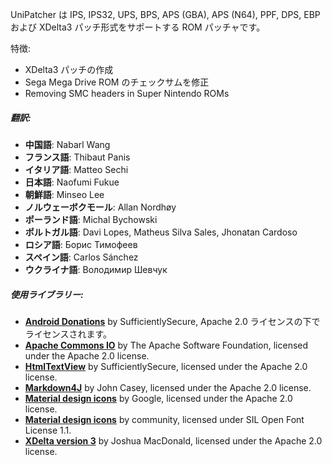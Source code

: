 UniPatcher は IPS, IPS32, UPS, BPS, APS (GBA), APS (N64), PPF, DPS, EBP および XDelta3 パッチ形式をサポートする ROM パッチャです。

特徴:

- XDelta3 パッチの作成
- Sega Mega Drive ROM のチェックサムを修正
- Removing SMC headers in Super Nintendo ROMs

##### 翻訳:

- **中国語**: Nabarl Wang
- **フランス語**: Thibaut Panis
- **イタリア語**: Matteo Sechi
- **日本語**: Naofumi Fukue
- **朝鮮語**: Minseo Lee
- **ノルウェーボクモール**: Allan Nordhøy
- **ポーランド語**: Michal Bychowski
- **ポルトガル語**: Davi Lopes, Matheus Silva Sales, Jhonatan Cardoso
- **ロシア語**: Борис Тимофеев
- **スペイン語**: Carlos Sánchez
- **ウクライナ語**: Володимир Шевчук

##### 使用ライブラリー:

- [**Android Donations**](https://github.com/SufficientlySecure/donations) by SufficientlySecure, Apache 2.0 ライセンスの下でライセンスされます。
- [**Apache Commons IO**](https://commons.apache.org/proper/commons-io/) by The Apache Software Foundation, licensed under the Apache 2.0 license.
- [**HtmlTextView**](https://github.com/SufficientlySecure/html-textview) by SufficientlySecure, licensed under the Apache 2.0 license.
- [**Markdown4J**](https://github.com/jdcasey/markdown4j) by John Casey, licensed under the Apache 2.0 license.
- [**Material design icons**](https://github.com/google/material-design-icons) by Google, licensed under the Apache 2.0 license.
- [**Material design icons**](https://materialdesignicons.com) by community, licensed under SIL Open Font License 1.1.
- [**XDelta version 3**](https://github.com/jmacd/xdelta) by Joshua MacDonald, licensed under the Apache 2.0 license.